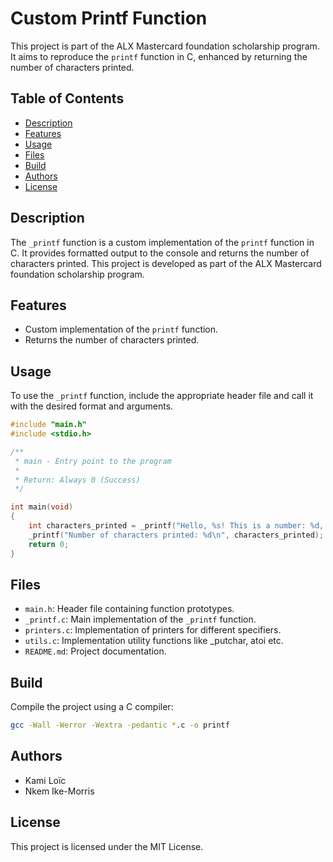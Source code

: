# Custom Printf Function

This project is part of the ALX Mastercard foundation scholarship program. It aims to reproduce the `printf` function in C, enhanced by returning the number of characters printed.

## Table of Contents
- [Description](#description)
- [Features](#features)
- [Usage](#usage)
- [Files](#files)
- [Build](#build)
- [Authors](#authors)
- [License](#license)

## Description

The `_printf` function is a custom implementation of the `printf` function in C. It provides formatted output to the console and returns the number of characters printed. This project is developed as part of the ALX Mastercard foundation scholarship program.

## Features

- Custom implementation of the `printf` function.
- Returns the number of characters printed.

## Usage

To use the `_printf` function, include the appropriate header file and call it with the desired format and arguments.

```c
#include "main.h"
#include <stdio.h>

/**
 * main - Entry point to the program
 *
 * Return: Always 0 (Success)
 */

int main(void)
{
    int characters_printed = _printf("Hello, %s! This is a number: %d, and a character: %c\n", "world", 42, 'A');
    _printf("Number of characters printed: %d\n", characters_printed);
    return 0;
}
```

## Files

- `main.h`: Header file containing function prototypes.
- `_printf.c`: Main implementation of the `_printf` function.
- `printers.c`: Implementation of printers for different specifiers.
- `utils.c`: Implementation utility functions like _putchar, atoi etc.
- `README.md`: Project documentation.

## Build

Compile the project using a C compiler:

```bash
gcc -Wall -Werror -Wextra -pedantic *.c -o printf
```

## Authors

- Kami Loïc
- Nkem Ike-Morris

## License

This project is licensed under the MIT License.
